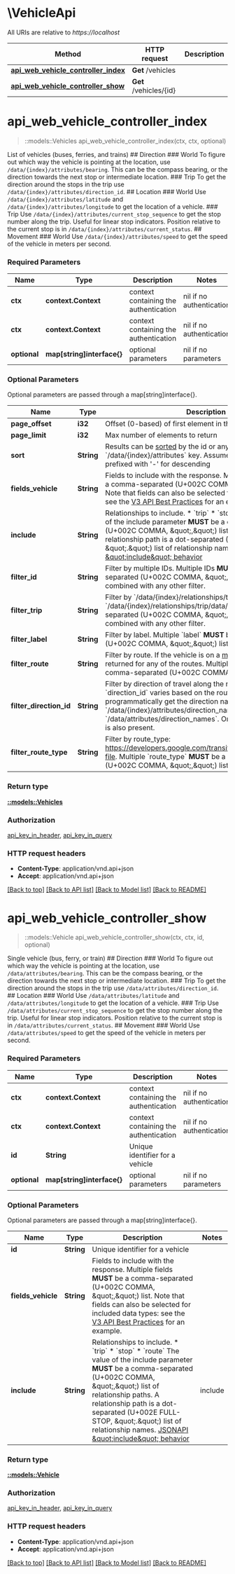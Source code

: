 # \VehicleApi

All URIs are relative to *https://localhost*

Method | HTTP request | Description
------------- | ------------- | -------------
[**api_web_vehicle_controller_index**](VehicleApi.md#api_web_vehicle_controller_index) | **Get** /vehicles | 
[**api_web_vehicle_controller_show**](VehicleApi.md#api_web_vehicle_controller_show) | **Get** /vehicles/{id} | 


# **api_web_vehicle_controller_index**
> ::models::Vehicles api_web_vehicle_controller_index(ctx, ctx, optional)


List of vehicles (buses, ferries, and trains)  ## Direction  ### World  To figure out which way the vehicle is pointing at the location, use `/data/{index}/attributes/bearing`.  This can be the compass bearing, or the direction towards the next stop or intermediate location.  ### Trip  To get the direction around the stops in the trip use `/data/{index}/attributes/direction_id`.  ## Location  ### World  Use `/data/{index}/attributes/latitude` and `/data/{index}/attributes/longitude` to get the location of a vehicle.  ### Trip  Use `/data/{index}/attributes/current_stop_sequence` to get the stop number along the trip.  Useful for linear stop indicators.  Position relative to the current stop is in `/data/{index}/attributes/current_status`.  ## Movement  ### World  Use `/data/{index}/attributes/speed` to get the speed of the vehicle in meters per second.  

### Required Parameters

Name | Type | Description  | Notes
------------- | ------------- | ------------- | -------------
 **ctx** | **context.Context** | context containing the authentication | nil if no authentication
 **ctx** | **context.Context** | context containing the authentication | nil if no authentication
 **optional** | **map[string]interface{}** | optional parameters | nil if no parameters

### Optional Parameters
Optional parameters are passed through a map[string]interface{}.

Name | Type | Description  | Notes
------------- | ------------- | ------------- | -------------
 **page_offset** | **i32**| Offset (0-based) of first element in the page | 
 **page_limit** | **i32**| Max number of elements to return | 
 **sort** | **String**| Results can be [sorted](http://jsonapi.org/format/#fetching-sorting) by the id or any &#x60;/data/{index}/attributes&#x60; key. Assumes ascending; may be prefixed with &#39;-&#39; for descending  | JSON pointer | Direction | &#x60;sort&#x60;     | |--------------|-----------|------------| | &#x60;/data/{index}/attributes/bearing&#x60; | ascending | &#x60;bearing&#x60; | | &#x60;/data/{index}/attributes/bearing&#x60; | descending | &#x60;-bearing&#x60; | | &#x60;/data/{index}/attributes/current_status&#x60; | ascending | &#x60;current_status&#x60; | | &#x60;/data/{index}/attributes/current_status&#x60; | descending | &#x60;-current_status&#x60; | | &#x60;/data/{index}/attributes/current_stop_sequence&#x60; | ascending | &#x60;current_stop_sequence&#x60; | | &#x60;/data/{index}/attributes/current_stop_sequence&#x60; | descending | &#x60;-current_stop_sequence&#x60; | | &#x60;/data/{index}/attributes/direction_id&#x60; | ascending | &#x60;direction_id&#x60; | | &#x60;/data/{index}/attributes/direction_id&#x60; | descending | &#x60;-direction_id&#x60; | | &#x60;/data/{index}/attributes/label&#x60; | ascending | &#x60;label&#x60; | | &#x60;/data/{index}/attributes/label&#x60; | descending | &#x60;-label&#x60; | | &#x60;/data/{index}/attributes/latitude&#x60; | ascending | &#x60;latitude&#x60; | | &#x60;/data/{index}/attributes/latitude&#x60; | descending | &#x60;-latitude&#x60; | | &#x60;/data/{index}/attributes/longitude&#x60; | ascending | &#x60;longitude&#x60; | | &#x60;/data/{index}/attributes/longitude&#x60; | descending | &#x60;-longitude&#x60; | | &#x60;/data/{index}/attributes/speed&#x60; | ascending | &#x60;speed&#x60; | | &#x60;/data/{index}/attributes/speed&#x60; | descending | &#x60;-speed&#x60; | | &#x60;/data/{index}/attributes/updated_at&#x60; | ascending | &#x60;updated_at&#x60; | | &#x60;/data/{index}/attributes/updated_at&#x60; | descending | &#x60;-updated_at&#x60; |   | 
 **fields_vehicle** | **String**| Fields to include with the response. Multiple fields **MUST** be a comma-separated (U+002C COMMA, \&quot;,\&quot;) list.  Note that fields can also be selected for included data types: see the [V3 API Best Practices](https://www.mbta.com/developers/v3-api/best-practices) for an example.  | 
 **include** | **String**| Relationships to include.  * &#x60;trip&#x60; * &#x60;stop&#x60; * &#x60;route&#x60;  The value of the include parameter **MUST** be a comma-separated (U+002C COMMA, \&quot;,\&quot;) list of relationship paths. A relationship path is a dot-separated (U+002E FULL-STOP, \&quot;.\&quot;) list of relationship names. [JSONAPI \&quot;include\&quot; behavior](http://jsonapi.org/format/#fetching-includes)  | include | Description                                                                                                                                                                                                                                                                                                                                                  | |---------|--------------------------------------------------------------------------------------------------------------------------------------------------------------------------------------------------------------------------------------------------------------------------------------------------------------------------------------------------------------| | &#x60;trip&#x60;  | The trip which the vehicle is currently operating.                                                                                                                                                                                                                                                                                                           | | &#x60;stop&#x60;  | The vehicle&#39;s current (when &#x60;current_status&#x60; is **STOPPED_AT**) or *next* stop.                                                                                                                                                                                                                                                                              | | &#x60;route&#x60; | The one route that is designated for that trip, as in GTFS &#x60;trips.txt&#x60;.  A trip might also provide service on other routes, identified by the MBTA&#39;s &#x60;multi_route_trips.txt&#x60; GTFS extension. &#x60;filter[route]&#x60; does consider the multi_route_trips GTFS extension, so it is possible to filter for one route and get a different route included in the response. |   | 
 **filter_id** | **String**| Filter by multiple IDs. Multiple IDs **MUST** be a comma-separated (U+002C COMMA, \&quot;,\&quot;) list. Cannot be combined with any other filter. | 
 **filter_trip** | **String**| Filter by &#x60;/data/{index}/relationships/trip/data/id&#x60;. Multiple &#x60;/data/{index}/relationships/trip/data/id&#x60; **MUST** be a comma-separated (U+002C COMMA, \&quot;,\&quot;) list. Cannot be combined with any other filter. | 
 **filter_label** | **String**| Filter by label. Multiple &#x60;label&#x60; **MUST** be a comma-separated (U+002C COMMA, \&quot;,\&quot;) list.  | 
 **filter_route** | **String**| Filter by route. If the vehicle is on a [multi-route trip](https://groups.google.com/forum/#!msg/massdotdevelopers/1egrhNjT9eA/iy6NFymcCgAJ), it will be returned for any of the routes. Multiple &#x60;route_id&#x60; **MUST** be a comma-separated (U+002C COMMA, \&quot;,\&quot;) list.  | 
 **filter_direction_id** | **String**| Filter by direction of travel along the route.  The meaning of &#x60;direction_id&#x60; varies based on the route. You can programmatically get the direction names from &#x60;/routes&#x60; &#x60;/data/{index}/attributes/direction_names&#x60; or &#x60;/routes/{id}&#x60; &#x60;/data/attributes/direction_names&#x60;.   Only used if &#x60;filter[route]&#x60; is also present.  | 
 **filter_route_type** | **String**| Filter by route_type: https://developers.google.com/transit/gtfs/reference/routes-file.  Multiple &#x60;route_type&#x60; **MUST** be a comma-separated (U+002C COMMA, \&quot;,\&quot;) list.  | 

### Return type

[**::models::Vehicles**](Vehicles.md)

### Authorization

[api_key_in_header](../README.md#api_key_in_header), [api_key_in_query](../README.md#api_key_in_query)

### HTTP request headers

 - **Content-Type**: application/vnd.api+json
 - **Accept**: application/vnd.api+json

[[Back to top]](#) [[Back to API list]](../README.md#documentation-for-api-endpoints) [[Back to Model list]](../README.md#documentation-for-models) [[Back to README]](../README.md)

# **api_web_vehicle_controller_show**
> ::models::Vehicle api_web_vehicle_controller_show(ctx, ctx, id, optional)


Single vehicle (bus, ferry, or train)  ## Direction  ### World  To figure out which way the vehicle is pointing at the location, use `/data/attributes/bearing`.  This can be the compass bearing, or the direction towards the next stop or intermediate location.  ### Trip  To get the direction around the stops in the trip use `/data/attributes/direction_id`.  ## Location  ### World  Use `/data/attributes/latitude` and `/data/attributes/longitude` to get the location of a vehicle.  ### Trip  Use `/data/attributes/current_stop_sequence` to get the stop number along the trip.  Useful for linear stop indicators.  Position relative to the current stop is in `/data/attributes/current_status`.  ## Movement  ### World  Use `/data/attributes/speed` to get the speed of the vehicle in meters per second.  

### Required Parameters

Name | Type | Description  | Notes
------------- | ------------- | ------------- | -------------
 **ctx** | **context.Context** | context containing the authentication | nil if no authentication
 **ctx** | **context.Context** | context containing the authentication | nil if no authentication
  **id** | **String**| Unique identifier for a vehicle | 
 **optional** | **map[string]interface{}** | optional parameters | nil if no parameters

### Optional Parameters
Optional parameters are passed through a map[string]interface{}.

Name | Type | Description  | Notes
------------- | ------------- | ------------- | -------------
 **id** | **String**| Unique identifier for a vehicle | 
 **fields_vehicle** | **String**| Fields to include with the response. Multiple fields **MUST** be a comma-separated (U+002C COMMA, \&quot;,\&quot;) list.  Note that fields can also be selected for included data types: see the [V3 API Best Practices](https://www.mbta.com/developers/v3-api/best-practices) for an example.  | 
 **include** | **String**| Relationships to include.  * &#x60;trip&#x60; * &#x60;stop&#x60; * &#x60;route&#x60;  The value of the include parameter **MUST** be a comma-separated (U+002C COMMA, \&quot;,\&quot;) list of relationship paths. A relationship path is a dot-separated (U+002E FULL-STOP, \&quot;.\&quot;) list of relationship names. [JSONAPI \&quot;include\&quot; behavior](http://jsonapi.org/format/#fetching-includes)  | include | Description                                                                                                                                                                                                                                                                                                                                                  | |---------|--------------------------------------------------------------------------------------------------------------------------------------------------------------------------------------------------------------------------------------------------------------------------------------------------------------------------------------------------------------| | &#x60;trip&#x60;  | The trip which the vehicle is currently operating.                                                                                                                                                                                                                                                                                                           | | &#x60;stop&#x60;  | The vehicle&#39;s current (when &#x60;current_status&#x60; is **STOPPED_AT**) or *next* stop.                                                                                                                                                                                                                                                                              | | &#x60;route&#x60; | The one route that is designated for that trip, as in GTFS &#x60;trips.txt&#x60;.  A trip might also provide service on other routes, identified by the MBTA&#39;s &#x60;multi_route_trips.txt&#x60; GTFS extension. &#x60;filter[route]&#x60; does consider the multi_route_trips GTFS extension, so it is possible to filter for one route and get a different route included in the response. |   | 

### Return type

[**::models::Vehicle**](Vehicle.md)

### Authorization

[api_key_in_header](../README.md#api_key_in_header), [api_key_in_query](../README.md#api_key_in_query)

### HTTP request headers

 - **Content-Type**: application/vnd.api+json
 - **Accept**: application/vnd.api+json

[[Back to top]](#) [[Back to API list]](../README.md#documentation-for-api-endpoints) [[Back to Model list]](../README.md#documentation-for-models) [[Back to README]](../README.md)

